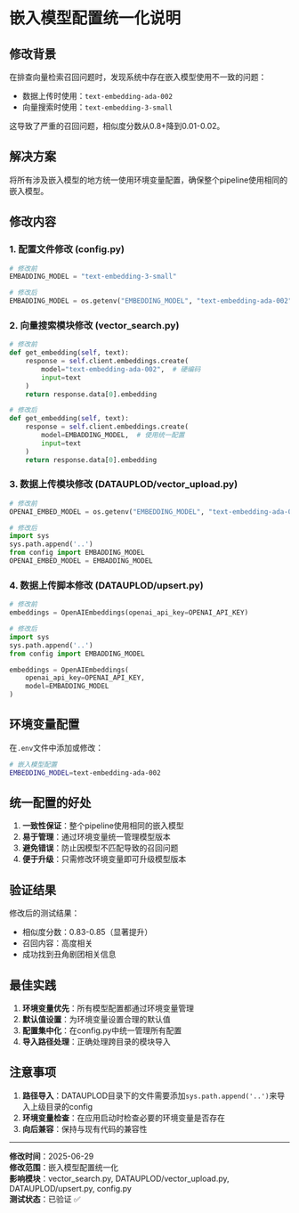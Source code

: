 # 嵌入模型配置统一化说明

## 修改背景

在排查向量检索召回问题时，发现系统中存在嵌入模型使用不一致的问题：
- 数据上传时使用：`text-embedding-ada-002`
- 向量搜索时使用：`text-embedding-3-small`

这导致了严重的召回问题，相似度分数从0.8+降到0.01-0.02。

## 解决方案

将所有涉及嵌入模型的地方统一使用环境变量配置，确保整个pipeline使用相同的嵌入模型。

## 修改内容

### 1. 配置文件修改 (config.py)

```python
# 修改前
EMBADDING_MODEL = "text-embedding-3-small"

# 修改后
EMBADDING_MODEL = os.getenv("EMBEDDING_MODEL", "text-embedding-ada-002")
```

### 2. 向量搜索模块修改 (vector_search.py)

```python
# 修改前
def get_embedding(self, text):
    response = self.client.embeddings.create(
        model="text-embedding-ada-002",  # 硬编码
        input=text
    )
    return response.data[0].embedding

# 修改后
def get_embedding(self, text):
    response = self.client.embeddings.create(
        model=EMBADDING_MODEL,  # 使用统一配置
        input=text
    )
    return response.data[0].embedding
```

### 3. 数据上传模块修改 (DATAUPLOD/vector_upload.py)

```python
# 修改前
OPENAI_EMBED_MODEL = os.getenv("EMBEDDING_MODEL", "text-embedding-ada-002")

# 修改后
import sys
sys.path.append('..')
from config import EMBADDING_MODEL
OPENAI_EMBED_MODEL = EMBADDING_MODEL
```

### 4. 数据上传脚本修改 (DATAUPLOD/upsert.py)

```python
# 修改前
embeddings = OpenAIEmbeddings(openai_api_key=OPENAI_API_KEY)

# 修改后
import sys
sys.path.append('..')
from config import EMBADDING_MODEL

embeddings = OpenAIEmbeddings(
    openai_api_key=OPENAI_API_KEY,
    model=EMBADDING_MODEL
)
```

## 环境变量配置

在`.env`文件中添加或修改：

```bash
# 嵌入模型配置
EMBEDDING_MODEL=text-embedding-ada-002
```

## 统一配置的好处

1. **一致性保证**：整个pipeline使用相同的嵌入模型
2. **易于管理**：通过环境变量统一管理模型版本
3. **避免错误**：防止因模型不匹配导致的召回问题
4. **便于升级**：只需修改环境变量即可升级模型版本

## 验证结果

修改后的测试结果：
- 相似度分数：0.83-0.85（显著提升）
- 召回内容：高度相关
- 成功找到丑角剧团相关信息

## 最佳实践

1. **环境变量优先**：所有模型配置都通过环境变量管理
2. **默认值设置**：为环境变量设置合理的默认值
3. **配置集中化**：在config.py中统一管理所有配置
4. **导入路径处理**：正确处理跨目录的模块导入

## 注意事项

1. **路径导入**：DATAUPLOD目录下的文件需要添加`sys.path.append('..')`来导入上级目录的config
2. **环境变量检查**：在应用启动时检查必要的环境变量是否存在
3. **向后兼容**：保持与现有代码的兼容性

---

**修改时间**：2025-06-29  
**修改范围**：嵌入模型配置统一化  
**影响模块**：vector_search.py, DATAUPLOD/vector_upload.py, DATAUPLOD/upsert.py, config.py  
**测试状态**：已验证 ✅ 